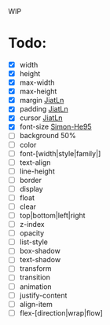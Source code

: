 WIP

# Todo:

- [x] width
- [x] height
- [x] max-width
- [x] max-height
- [x] margin [JiatLn](https://github.com/JiatLn)
- [x] padding [JiatLn](https://github.com/JiatLn)
- [x] cursor [JiatLn](https://github.com/JiatLn)
- [x] font-size [Simon-He95](https://github.com/Simon-He95)
- [ ] background 50%
- [ ] color
- [ ] font-\[width|style|family|\]
- [ ] text-align
- [ ] line-height
- [ ] border
- [ ] display
- [ ] float
- [ ] clear
- [ ] top|bottom|left|right
- [ ] z-index
- [ ] opacity
- [ ] list-style
- [ ] box-shadow
- [ ] text-shadow
- [ ] transform
- [ ] transition
- [ ] animation
- [ ] justify-content
- [ ] align-item
- [ ] flex-\[direction|wrap|flow\]
